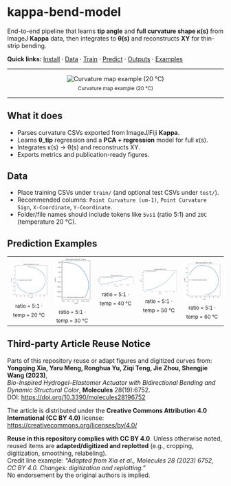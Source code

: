 # kappa-bend-model

End-to-end pipeline that learns **tip angle** and **full curvature shape κ(s)** from ImageJ **Kappa** data, then integrates to **θ(s)** and reconstructs **XY** for thin-strip bending.

**Quick links:** [Install](#install) · [Data](#data) · [Train](#train) · [Predict](#predict) · [Outputs](#outputs) · [Examples](#examples)

---

<div align="center">
  <img src="https://github.com/user-attachments/assets/2a40a26d-fded-4935-b0f8-4e05ad3f58ac" alt="Curvature map example (20 °C)" width="420">
  <br/>
  <sub>Curvature map example (20 °C)</sub>
</div>

---

## What it does

- Parses curvature CSVs exported from ImageJ/Fiji **Kappa**.
- Learns **θ_tip** regression and a **PCA + regression** model for full κ(s).
- Integrates κ(s) → θ(s) and reconstructs XY.
- Exports metrics and publication-ready figures.

## Data

- Place training CSVs under `train/` (and optional test CSVs under `test/`).
- Recommended columns: `Point Curvature (um-1)`, `Point Curvature Sign`, `X-Coordinate`, `Y-Coordinate`.
- Folder/file names should include tokens like `5vs1` (ratio 5:1) and `20C` (temperature 20 °C).

## Prediction Examples

<table>
  <tr>
    <td align="center">
      <img src="examples/r5_T20_xy_from_theta.png" alt="r5_T20_xy_from_theta" width="180"><br/>
      <sub>ratio = 5:1 · temp = 20 °C</sub>
    </td>
    <td align="center">
      <img src="examples/r5_T30_xy_from_theta.png" alt="r5_T30_xy_from_theta" width="180"><br/>
      <sub>ratio = 5:1 · temp = 30 °C</sub>
    </td>
    <td align="center">
      <img src="examples/r5_T40_xy_from_theta.png" alt="r5_T40_xy_from_theta" width="180"><br/>
      <sub>ratio = 5:1 · temp = 40 °C</sub>
    </td>
    <td align="center">
      <img src="examples/r5_T50_xy_from_theta.png" alt="r5_T50_xy_from_theta" width="180"><br/>
      <sub>ratio = 5:1 · temp = 50 °C</sub>
    </td>
    <td align="center">
      <img src="examples/r5_T60_xy_from_theta.png" alt="r5_T60_xy_from_theta" width="180"><br/>
      <sub>ratio = 5:1 · temp = 60 °C</sub>
    </td>
  </tr>
</table>

## Third-party Article Reuse Notice 

Parts of this repository reuse or adapt figures and digitized curves from:
**Yongqing Xia, Yaru Meng, Ronghua Yu, Ziqi Teng, Jie Zhou, Shengjie Wang (2023)**,  
*Bio-Inspired Hydrogel–Elastomer Actuator with Bidirectional Bending and Dynamic Structural Color*, **Molecules** 28(19):6752.  
DOI: https://doi.org/10.3390/molecules28196752

The article is distributed under the **Creative Commons Attribution 4.0 International (CC BY 4.0)** license:  
https://creativecommons.org/licenses/by/4.0/

**Reuse in this repository complies with CC BY 4.0**. Unless otherwise noted, reused items are **adapted/digitized and replotted** (e.g., cropping, digitization, smoothing, relabeling).  
Credit line example: *“Adapted from Xia et al., Molecules 28 (2023) 6752, CC BY 4.0. Changes: digitization and replotting.”*  
No endorsement by the original authors is implied.

